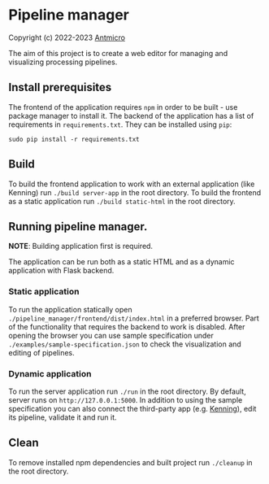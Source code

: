 # Pipeline manager

Copyright (c) 2022-2023 [Antmicro](https://www.antmicro.com)

The aim of this project is to create a web editor for managing and visualizing processing pipelines.

## Install prerequisites

The frontend of the application requires `npm` in order to be built - use package manager to install it.
The backend of the application has a list of requirements in `requirements.txt`.
They can be installed using `pip`:

```
sudo pip install -r requirements.txt
```

## Build

To build the frontend application to work with an external application (like Kenning) run `./build server-app` in the root directory.
To build the frontend as a static application run `./build static-html` in the root directory.

## Running pipeline manager.

**NOTE**: Building application first is required.

The application can be run both as a static HTML and as a dynamic application with Flask backend.

### Static application

To run the application statically open `./pipeline_manager/frontend/dist/index.html` in a preferred browser.
Part of the functionality that requires the backend to work is disabled.
After opening the browser you can use sample specification under `./examples/sample-specification.json` to check the visualization and editing of pipelines.

### Dynamic application

To run the server application run `./run` in the root directory.
By default, server runs on `http://127.0.0.1:5000`.
In addition to using the sample specification you can also connect the third-party app (e.g. [Kenning](https://github.com/antmicro/kenning)), edit its pipeline, validate it and run it.

## Clean

To remove installed npm dependencies and built project run `./cleanup` in the root directory.
